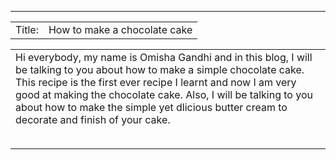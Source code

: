 ---
<table>
  <tr>
    <td>Title: </td>
    <td> How to make a chocolate cake </td>
  </tr>

<table>
  </tr>
  <tr>
    <td> Hi everybody, my name is Omisha Gandhi and in this blog, I will be talking to you about how to make a simple chocolate cake. This recipe is the first ever recipe I learnt and now I am very good at making the chocolate cake. Also, I will be talking to you about how to make the simple yet dlicious butter cream to decorate and finish of your cake. <table>
 </td>
  </tr>
</table>
